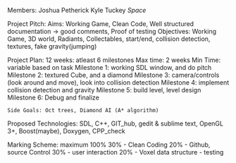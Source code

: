 Members:
	Joshua Petherick
	Kyle Tuckey
	*Space*

Project Pitch:
	Aims: Working Game, Clean Code, Well structured documentation -> good comments, Proof of testing
	Objectives: Working Game, 3D world, Radiants, Collectables, start/end, collision detection, textures, fake gravity(jumping)   

Project Plan:
	12 weeks: atleast 6 milestones Max time: 2 weeks Min Time: variable based on task 
	Milestone 1: working SDL window, and do pitch
	Milestone 2: textured Cube, and a diamond
	Milestone 3: camera/controls (look around and move), look into collision detection
	Milestone 4: implement collision detection and gravity
	Milestone 5: build level, level design 
	Milestone 6: Debug and finalize

	Side Goals: Oct trees, Diamond AI (A* algorithm)


Proposed Technologies:
	SDL, C++, GIT_hub, gedit & sublime text, OpenGL 3+, Boost(maybe), Doxygen, CPP_check


Marking Scheme:
	maximum 100%
		30% - Clean Coding
		20% - Github, source Control
		30% - user interaction
		20% - Voxel data structure - testing

